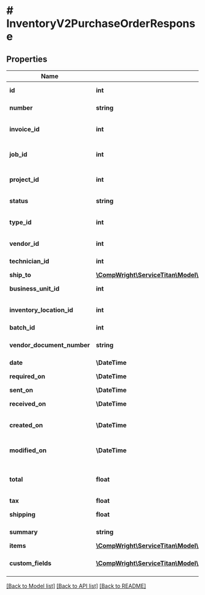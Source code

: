 # # InventoryV2PurchaseOrderResponse

## Properties

Name | Type | Description | Notes
------------ | ------------- | ------------- | -------------
**id** | **int** | Purchase order Id |
**number** | **string** | Purchase order number |
**invoice_id** | **int** | Id of invoice associated with PO | [optional]
**job_id** | **int** | Id of job associated with PO | [optional]
**project_id** | **int** | Id of project associated with PO | [optional]
**status** | **string** | Status of this PO |
**type_id** | **int** | The purchase order type Id of this PO |
**vendor_id** | **int** | Id of vendor for this PO |
**technician_id** | **int** | Id of technician for this PO | [optional]
**ship_to** | [**\CompWright\ServiceTitan\Model\InventoryV2PurchaseOrderResponseShipTo**](InventoryV2PurchaseOrderResponseShipTo.md) |  |
**business_unit_id** | **int** | Id of business unit for this PO | [optional]
**inventory_location_id** | **int** | Inventory location Id of PO | [optional]
**batch_id** | **int** | Batch Id of PO | [optional]
**vendor_document_number** | **string** | Vendor document number of PO |
**date** | **\DateTime** | PO date |
**required_on** | **\DateTime** | PO required on date | [optional]
**sent_on** | **\DateTime** | PO sent on date | [optional]
**received_on** | **\DateTime** | PO received on date | [optional]
**created_on** | **\DateTime** | When PO was created, system date |
**modified_on** | **\DateTime** | When PO was last modified, system date |
**total** | **float** | PO total, including items cost, tax and shipping cost |
**tax** | **float** | PO tax |
**shipping** | **float** | PO shipping cost |
**summary** | **string** | PO summary/memo |
**items** | [**\CompWright\ServiceTitan\Model\InventoryV2PurchaseOrderItemResponse[]**](InventoryV2PurchaseOrderItemResponse.md) | List of PO items |
**custom_fields** | [**\CompWright\ServiceTitan\Model\InventoryV2CustomFieldResponse[]**](InventoryV2CustomFieldResponse.md) | List of custom fields for this PO |

[[Back to Model list]](../../README.md#models) [[Back to API list]](../../README.md#endpoints) [[Back to README]](../../README.md)
